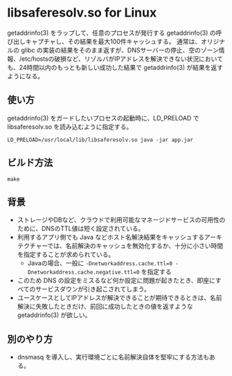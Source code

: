 # libsaferesolv.so for Linux

getaddrinfo(3) をラップして、任意のプロセスが発行する getaddrinfo(3) の呼び出しキャプチャし、その結果を最大100件キャッシュする。
通常は、オリジナルの glibc の実装の結果をそのまま返すが、DNSサーバーの停止、空のゾーン情報、/etc/hostsの破損など、リゾルバがIPアドレスを解決できない状況においても、24時間以内のもっとも新しい成功した結果で getaddrinfo(3) が結果を返すようになる。

## 使い方
getaddrinfo(3) をガードしたいプロセスの起動時に、LD_PRELOAD で libsaferesolv.so を読み込むように指定する。
```
LD_PRELOAD=/usr/local/lib/libsaferesolv.so java -jar app.jar
```

## ビルド方法
```
make
```

## 背景
- ストレージやDBなど、クラウドで利用可能なマネージドサービスの可用性のために、DNSのTTL値は短く設定されている。
- 利用するアプリ側でも Java などホスト名解決結果をキャッシュするアーキテクチャーでは、名前解決のキャッシュを無効化するか、十分に小さい時間を指定することが求められている。
    - Javaの場合、一般に ```-Dnetworkaddress.cache.ttl=0 -Dnetworkaddress.cache.negative.ttl=0``` を指定する
- このため DNS の設定をミスるなど何か設定に問題が起きたとき、即座にすべてのサービスダウンが引き起こされてしまう。
- ユースケースとしてIPアドレスが解決できることが期待できるときは、名前解決に失敗したときだけ、前回に成功したときの値を返すような getaddrinfo(3) が欲しい。

## 別のやり方
- dnsmasq を導入し、実行環境ごとに名前解決自体を堅牢にする方法もある。
